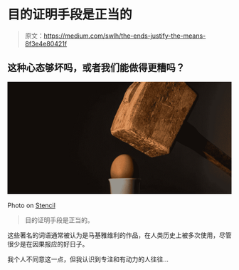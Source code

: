 # 目的证明手段是正当的

> 原文：<https://medium.com/swlh/the-ends-justify-the-means-8f3e4e80421f>

## 这种心态够坏吗，或者我们能做得更糟吗？

![](img/14b298f96158d9dcddeae087565cbce5.png)

Photo on [Stencil](https://getstencil.com/)

> 目的证明手段是正当的。

这些著名的词语通常被认为是马基雅维利的作品，在人类历史上被多次使用，尽管很少是在因果报应的好日子。

我个人不同意这一点，但我认识到专注和有动力的人往往…